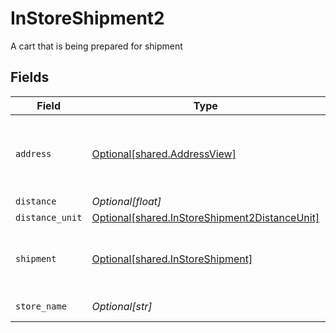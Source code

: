 # InStoreShipment2

A cart that is being prepared for shipment


## Fields

| Field                                                                                                    | Type                                                                                                     | Required                                                                                                 | Description                                                                                              | Example                                                                                                  |
| -------------------------------------------------------------------------------------------------------- | -------------------------------------------------------------------------------------------------------- | -------------------------------------------------------------------------------------------------------- | -------------------------------------------------------------------------------------------------------- | -------------------------------------------------------------------------------------------------------- |
| `address`                                                                                                | [Optional[shared.AddressView]](undefined/models/shared/addressview.md)                                   | :heavy_minus_sign:                                                                                       | The address object returned in the response.                                                             |                                                                                                          |
| `distance`                                                                                               | *Optional[float]*                                                                                        | :heavy_minus_sign:                                                                                       | N/A                                                                                                      | 1.2                                                                                                      |
| `distance_unit`                                                                                          | [Optional[shared.InStoreShipment2DistanceUnit]](undefined/models/shared/instoreshipment2distanceunit.md) | :heavy_minus_sign:                                                                                       | N/A                                                                                                      |                                                                                                          |
| `shipment`                                                                                               | [Optional[shared.InStoreShipment]](undefined/models/shared/instoreshipment.md)                           | :heavy_minus_sign:                                                                                       | A cart that is being prepared for shipment                                                               |                                                                                                          |
| `store_name`                                                                                             | *Optional[str]*                                                                                          | :heavy_minus_sign:                                                                                       | N/A                                                                                                      | My Store                                                                                                 |